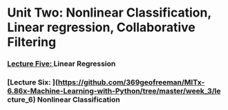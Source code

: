 # Unit Two: Nonlinear Classification, Linear regression, Collaborative Filtering

### [Lecture Five: ](https://github.com/369geofreeman/MITx-6.86x-Machine-Learning-with-Python/tree/master/week_3/lecture_5) Linear Regression

### [Lecture Six: ](https://github.com/369geofreeman/MITx-6.86x-Machine-Learning-with-Python/tree/master/week_3/le    cture_6) Nonlinear Classification

